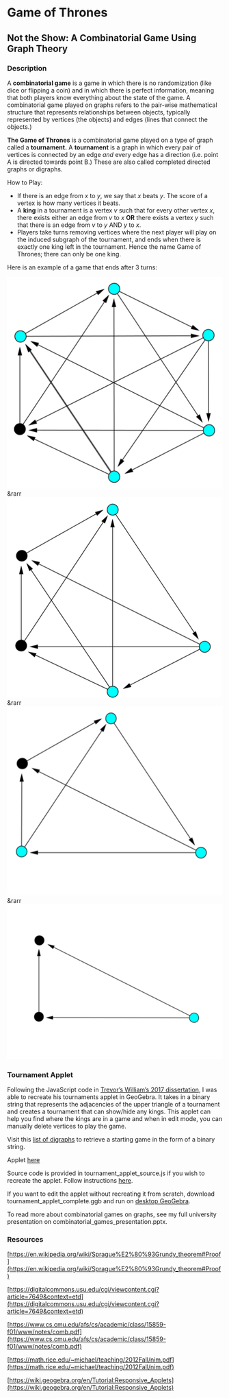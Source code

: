 # Game of Thrones
## Not the Show: A Combinatorial Game Using Graph Theory

### Description
A **combinatorial game** is a game in which there is no randomization (like dice or flipping a coin) and in which there is perfect information, meaning that both players know everything about the state of the game. A combinatorial game played on graphs refers to the pair-wise mathematical structure that represents relationships between objects, typically represented by vertices (the objects) and edges (lines that connect the objects.) 

**The Game of Thrones** is a combinatorial game played on a type of graph called a **tournament.** A **tournament** is a graph in which every pair of vertices is connected by an edge *and* every edge has a direction (i.e. point A is directed towards point B.) These are also called completed directed graphs or digraphs. 

How to Play:
- If there is an edge from *x* to *y*, we say that *x* beats *y*. The score of a vertex is how many vertices it beats.
- A **king** in a tournament is a vertex *v* such that for every other vertex *x*, there exists either an edge from *v* to *x* **OR** there exists a vertex *y* such that there is an edge from *v* to *y* AND *y* to *x*.
- Players take turns removing vertices where the next player will play on the induced subgraph of the tournament, and ends when there is exactly one king left in the tournament. Hence the name Game of Thrones; there can only be one king.

Here is an example of a game that ends after 3 turns: 

<img src="images/game_1.png?raw=true"/> &rarr <img src="images/game_2.png?raw=true"/> &rarr <img src="images/game_3.png?raw=true"/> &rarr <img src="images/game_4.png?raw=true"/>

### Tournament Applet
Following the JavaScript code in [Trevor’s William’s 2017 dissertation](https://digitalcommons.usu.edu/cgi/viewcontent.cgi?article=7649&context=etd), I was able to recreate his tournaments applet in GeoGebra. It takes in a binary string that represents the adjacencies of the upper triangle of a tournament and creates a tournament that can show/hide any kings. This applet can help you find where the kings are in a game and when in edit mode, you can manually delete vertices to play the game. 

Visit this [list of digraphs](http://users.cecs.anu.edu.au/~bdm/data/digraphs.html) to retrieve a starting game in the form of a binary string.

Applet [here](https://www.geogebra.org/m/gfc8v9dz)

Source code is provided in tournament_applet_source.js if you wish to recreate the applet. Follow instructions [here](https://wiki.geogebra.org/en/Tutorial:Responsive_Applets).

If you want to edit the applet without recreating it from scratch, download tournament_applet_complete.ggb and run on [desktop GeoGebra](https://www.geogebra.org/download?lang=en).

To read more about combinatorial games on graphs, see my full university presentation on combinatorial_games_presentation.pptx.

### Resources
[https://en.wikipedia.org/wiki/Sprague%E2%80%93Grundy_theorem#Proof](https://en.wikipedia.org/wiki/Sprague%E2%80%93Grundy_theorem#Proof)

[https://digitalcommons.usu.edu/cgi/viewcontent.cgi?article=7649&context=etd](https://digitalcommons.usu.edu/cgi/viewcontent.cgi?article=7649&context=etd)

[https://www.cs.cmu.edu/afs/cs/academic/class/15859-f01/www/notes/comb.pdf](https://www.cs.cmu.edu/afs/cs/academic/class/15859-f01/www/notes/comb.pdf)

[https://math.rice.edu/~michael/teaching/2012Fall/nim.pdf](https://math.rice.edu/~michael/teaching/2012Fall/nim.pdf)

[https://wiki.geogebra.org/en/Tutorial:Responsive_Applets](https://wiki.geogebra.org/en/Tutorial:Responsive_Applets)




